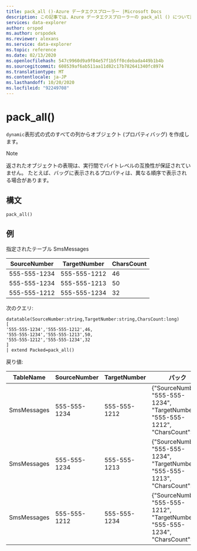 ```yaml
---
title: pack_all ()-Azure データエクスプローラー |Microsoft Docs
description: この記事では、Azure データエクスプローラーの pack_all () について説明します。
services: data-explorer
author: orspod
ms.author: orspodek
ms.reviewer: alexans
ms.service: data-explorer
ms.topic: reference
ms.date: 02/13/2020
ms.openlocfilehash: 547c9960d9a9f04e57f1b5ff0cdebada449b1b4b
ms.sourcegitcommit: 608539af6ab511aa11d82c17b782641340fc8974
ms.translationtype: MT
ms.contentlocale: ja-JP
ms.lasthandoff: 10/20/2020
ms.locfileid: "92249708"
---
```

# <a name="pack_all"></a>pack_all()

`dynamic`表形式の式のすべての列からオブジェクト (プロパティバッグ) を作成します。

> [!NOTE]
> 返されたオブジェクトの表現は、実行間でバイトレベルの互換性が保証されていません。 たとえば、バッグに表示されるプロパティは、異なる順序で表示される場合があります。

## <a name="syntax"></a>構文

`pack_all()`

## <a name="examples"></a>例

指定されたテーブル SmsMessages 

|SourceNumber |TargetNumber| CharsCount
|---|---|---
|555-555-1234 |555-555-1212 | 46 
|555-555-1234 |555-555-1213 | 50 
|555-555-1212 |555-555-1234 | 32 

次のクエリ:

<!-- csl: https://help.kusto.windows.net/Samples -->
```kusto
datatable(SourceNumber:string,TargetNumber:string,CharsCount:long)
[
'555-555-1234','555-555-1212',46,
'555-555-1234','555-555-1213',50,
'555-555-1212','555-555-1234',32
]
| extend Packed=pack_all()
```

戻り値:

|TableName |SourceNumber |TargetNumber | パック
|---|---|---|---
|SmsMessages|555-555-1234 |555-555-1212 | {"SourceNumber": "555-555-1234", "TargetNumber": "555-555-1212", "CharsCount":46}
|SmsMessages|555-555-1234 |555-555-1213 | {"SourceNumber": "555-555-1234", "TargetNumber": "555-555-1213", "CharsCount":50}
|SmsMessages|555-555-1212 |555-555-1234 | {"SourceNumber": "555-555-1212", "TargetNumber": "555-555-1234", "CharsCount":32}
